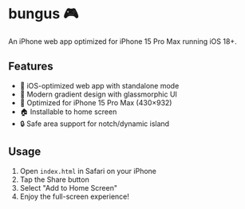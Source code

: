 # bungus 🎮

An iPhone web app optimized for iPhone 15 Pro Max running iOS 18+.

## Features

- 📱 iOS-optimized web app with standalone mode
- 🎨 Modern gradient design with glassmorphic UI
- 📐 Optimized for iPhone 15 Pro Max (430×932)
- 🏠 Installable to home screen
- 🔒 Safe area support for notch/dynamic island

## Usage

1. Open `index.html` in Safari on your iPhone
2. Tap the Share button
3. Select "Add to Home Screen"
4. Enjoy the full-screen experience!
